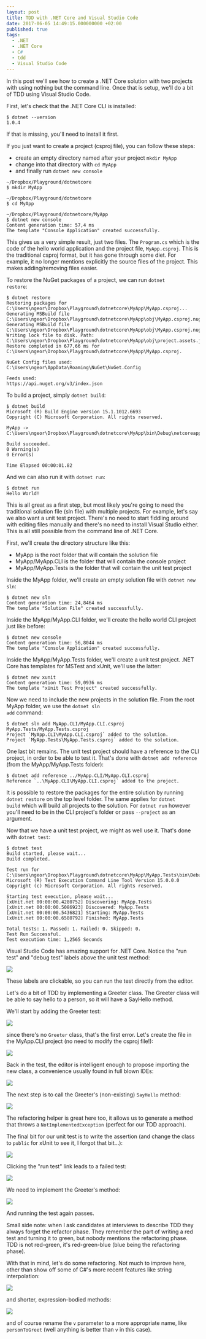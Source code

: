 ```yaml
---
layout: post
title: TDD with .NET Core and Visual Studio Code
date: 2017-06-05 14:49:15.000000000 +02:00
published: true
tags:
  - .NET
  - .NET Core
  - C#
  - tdd
  - Visual Studio Code
---
```


In this post we'll see how to create a .NET Core solution with two projects with
using nothing but the command line. Once that is setup, we'll do a bit of TDD
using Visual Studio Code.

First, let's check that the .NET Core CLI is installed:

```
$ dotnet --version
1.0.4
```

If that is missing, you'll need to install it first.

If you just want to create a project (csproj file), you can follow these steps:

- create an empty directory named after your project `mkdir MyApp`
- change into that directory with `cd MyApp`
- and finally run `dotnet new console`

```
~/Dropbox/Playground/dotnetcore
$ mkdir MyApp

~/Dropbox/Playground/dotnetcore
$ cd MyApp

~/Dropbox/Playground/dotnetcore/MyApp
$ dotnet new console
Content generation time: 57,4 ms
The template "Console Application" created successfully.
```

This gives us a very simple result, just two files. The
<code>Program.cs</code> which is the code of the hello world application and the
project file, <code>MyApp.csproj</code>. This is the traditional csproj format,
but it has gone through some diet. For example, it no longer mentions explicitly
the source files of the project. This makes adding/removing files easier.

To restore the NuGet packages of a project, we can run <code>dotnet
restore</code>:

```
$ dotnet restore
Restoring packages for C:\Users\ngeor\Dropbox\Playground\dotnetcore\MyApp\MyApp.csproj...
Generating MSBuild file C:\Users\ngeor\Dropbox\Playground\dotnetcore\MyApp\obj\MyApp.csproj.nuget.g.props.
Generating MSBuild file C:\Users\ngeor\Dropbox\Playground\dotnetcore\MyApp\obj\MyApp.csproj.nuget.g.targets.
Writing lock file to disk. Path: C:\Users\ngeor\Dropbox\Playground\dotnetcore\MyApp\obj\project.assets.json
Restore completed in 677,66 ms for C:\Users\ngeor\Dropbox\Playground\dotnetcore\MyApp\MyApp.csproj.

NuGet Config files used:
C:\Users\ngeor\AppData\Roaming\NuGet\NuGet.Config

Feeds used:
https://api.nuget.org/v3/index.json
```

To build a project, simply <code>dotnet build</code>:

```
$ dotnet build
Microsoft (R) Build Engine version 15.1.1012.6693
Copyright (C) Microsoft Corporation. All rights reserved.

MyApp -> C:\Users\ngeor\Dropbox\Playground\dotnetcore\MyApp\bin\Debug\netcoreapp1.1\MyApp.dll

Build succeeded.
0 Warning(s)
0 Error(s)

Time Elapsed 00:00:01.82
```

And we can also run it with <code>dotnet run</code>:

```
$ dotnet run
Hello World!
```

This is all great as a first step, but most likely you're going to need the
traditional solution file (sln file) with multiple projects. For example, let's
say we also want a unit test project. There's no need to start fiddling around
with editing files manually and there's no need to install Visual Studio either.
This is all still possible from the command line of .NET Core.

First, we'll create the directory structure like this:

- MyApp is the root folder that will contain the solution file
- MyApp/MyApp.CLI is the folder that will contain the console project
- MyApp/MyApp.Tests is the folder that will contain the unit test project

Inside the MyApp folder, we'll create an empty solution file with <code>dotnet
new sln</code>:

```
$ dotnet new sln
Content generation time: 24,8464 ms
The template "Solution File" created successfully.
```

Inside the MyApp/MyApp.CLI folder, we'll create the hello world CLI project just
like before:

```
$ dotnet new console
Content generation time: 56,8044 ms
The template "Console Application" created successfully.
```

Inside the MyApp/MyApp.Tests folder, we'll create a unit test project. .NET Core
has templates for MSTest and xUnit, we'll use the latter:

```
$ dotnet new xunit
Content generation time: 59,0936 ms
The template "xUnit Test Project" created successfully.
```

Now we need to include the new projects in the solution file. From the root
MyApp folder, we use the <code>dotnet sln add</code> command:

```
$ dotnet sln add MyApp.CLI/MyApp.CLI.csproj MyApp.Tests/MyApp.Tests.csproj
Project `MyApp.CLI\MyApp.CLI.csproj` added to the solution.
Project `MyApp.Tests\MyApp.Tests.csproj` added to the solution.
```

One last bit remains. The unit test project should have a reference to the CLI
project, in order to be able to test it. That's done with <code>dotnet add
reference</code> (from the MyApp/MyApp.Tests folder):

```
$ dotnet add reference ../MyApp.CLI/MyApp.CLI.csproj
Reference `..\MyApp.CLI\MyApp.CLI.csproj` added to the project.
```

It is possible to restore the packages for the entire solution by running
<code>dotnet restore</code> on the top level folder. The same applies for
<code>dotnet build</code> which will build all projects to the solution. For
<code>dotnet run</code> however you'll need to be in the CLI project's folder or
pass <code>--project</code> as an argument.

Now that we have a unit test project, we might as well use it. That's done with
<code>dotnet test</code>:

```
$ dotnet test
Build started, please wait...
Build completed.

Test run for C:\Users\ngeor\Dropbox\Playground\dotnetcore\MyApp\MyApp.Tests\bin\Debug\netcoreapp1.1\MyApp.Tests.dll(.NETCoreApp,Version=v1.1)
Microsoft (R) Test Execution Command Line Tool Version 15.0.0.0
Copyright (c) Microsoft Corporation. All rights reserved.

Starting test execution, please wait...
[xUnit.net 00:00:00.4280752] Discovering: MyApp.Tests
[xUnit.net 00:00:00.5086923] Discovered: MyApp.Tests
[xUnit.net 00:00:00.5436821] Starting: MyApp.Tests
[xUnit.net 00:00:00.6580792] Finished: MyApp.Tests

Total tests: 1. Passed: 1. Failed: 0. Skipped: 0.
Test Run Successful.
Test execution time: 1,2565 Seconds
```

Visual Studio Code has amazing support for .NET Core. Notice the "run test" and
"debug test" labels above the unit test method:

<img src="{{ site.baseurl }}/assets/2017/06/04/16_20_04-unittest1-cs-myapp-visual-studio-code.png" />

These labels are clickable, so you can run the test directly from the editor.

Let's do a bit of TDD by implementing a Greeter class. The Greeter class will be
able to say hello to a person, so it will have a SayHello method.

We'll start by adding the Greeter test:

<img src="{{ site.baseurl }}/assets/2017/06/04/16_24_57-greetertest-cs-myapp-visual-studio-code.png" />

since there's no <code>Greeter</code> class, that's the first error. Let's
create the file in the MyApp.CLI project (no need to modify the csproj file!):

<img src="{{ site.baseurl }}/assets/2017/06/04/16_26_42-greeter-cs-myapp-visual-studio-code.png" />

Back in the test, the editor is intelligent enough to propose importing the new
class, a convenience usually found in full blown IDEs:

<img src="{{ site.baseurl }}/assets/2017/06/04/16_28_07-greetertest-cs-myapp-visual-studio-code.png" />

The next step is to call the Greeter's (non-existing)
<code>SayHello</code> method:

<img src="{{ site.baseurl }}/assets/2017/06/04/16_30_26-greetertest-cs-myapp-visual-studio-code.png" />

The refactoring helper is great here too, it allows us to generate a method that
throws a <code>NotImplementedException</code> (perfect for our TDD approach).

The final bit for our unit test is to write the assertion (and change the class
to <code>public</code> for xUnit to see it, I forgot that bit...):

<img src="{{ site.baseurl }}/assets/2017/06/04/16_36_16-greetertest-cs-myapp-visual-studio-code.png" />

Clicking the "run test" link leads to a failed test:

<img src="{{ site.baseurl }}/assets/2017/06/04/16_37_57-greetertest-cs-myapp-visual-studio-code.png" />

We need to implement the Greeter's method:

<img src="{{ site.baseurl }}/assets/2017/06/04/16_40_04-greeter-cs-myapp-visual-studio-code.png" />

And running the test again passes.

Small side note: when I ask candidates at interviews to describe TDD they always
forget the refactor phase. They remember the part of writing a red test and
turning it to green, but nobody mentions the refactoring phase. TDD is not
red-green, it's red-green-blue (blue being the refactoring phase).

With that in mind, let's do some refactoring. Not much to improve here, other
than show off some of C#'s more recent features like string interpolation:

<img src="{{ site.baseurl }}/assets/2017/06/04/16_44_08-greeter-cs-myapp-visual-studio-code.png" />

and shorter, expression-bodied methods:

<img src="{{ site.baseurl }}/assets/2017/06/04/16_46_00-greeter-cs-myapp-visual-studio-code.png" />

and of course rename the <code>v</code> parameter to a more appropriate name,
like <code>personToGreet</code> (well anything is better than <code>v</code> in
this case).

